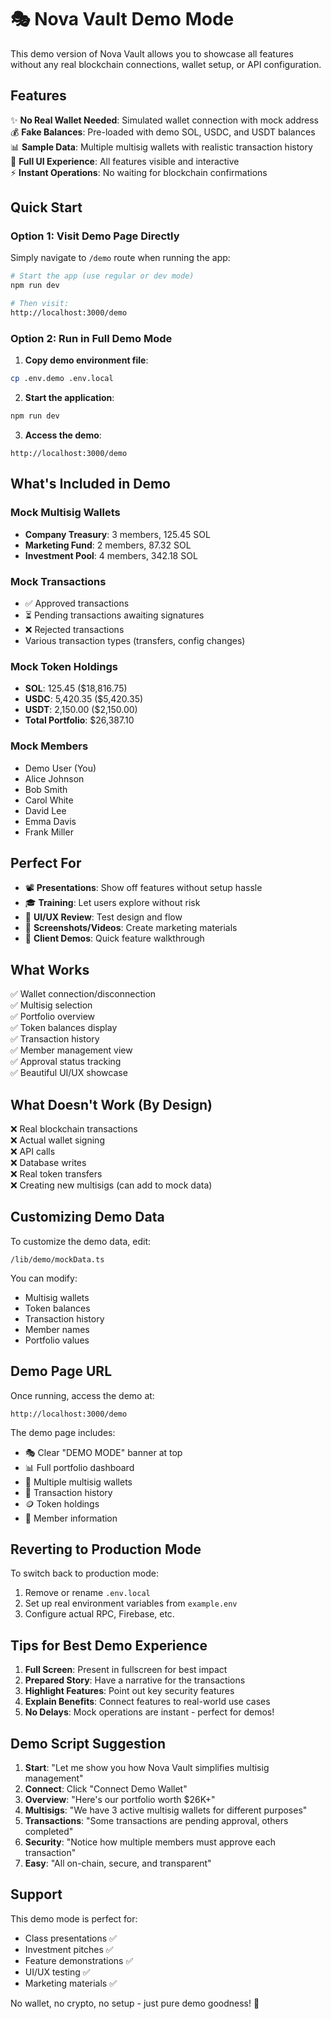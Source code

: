 # 🎭 Nova Vault Demo Mode

This demo version of Nova Vault allows you to showcase all features without any real blockchain connections, wallet setup, or API configuration.

## Features

✨ **No Real Wallet Needed**: Simulated wallet connection with mock address  
💰 **Fake Balances**: Pre-loaded with demo SOL, USDC, and USDT balances  
📊 **Sample Data**: Multiple multisig wallets with realistic transaction history  
🔐 **Full UI Experience**: All features visible and interactive  
⚡ **Instant Operations**: No waiting for blockchain confirmations  

## Quick Start

### Option 1: Visit Demo Page Directly

Simply navigate to `/demo` route when running the app:

```bash
# Start the app (use regular or dev mode)
npm run dev

# Then visit:
http://localhost:3000/demo
```

### Option 2: Run in Full Demo Mode

1. **Copy demo environment file**:
```bash
cp .env.demo .env.local
```

2. **Start the application**:
```bash
npm run dev
```

3. **Access the demo**:
```
http://localhost:3000/demo
```

## What's Included in Demo

### Mock Multisig Wallets
- **Company Treasury**: 3 members, 125.45 SOL
- **Marketing Fund**: 2 members, 87.32 SOL  
- **Investment Pool**: 4 members, 342.18 SOL

### Mock Transactions
- ✅ Approved transactions
- ⏳ Pending transactions awaiting signatures
- ❌ Rejected transactions
- Various transaction types (transfers, config changes)

### Mock Token Holdings
- **SOL**: 125.45 ($18,816.75)
- **USDC**: 5,420.35 ($5,420.35)
- **USDT**: 2,150.00 ($2,150.00)
- **Total Portfolio**: $26,387.10

### Mock Members
- Demo User (You)
- Alice Johnson
- Bob Smith
- Carol White
- David Lee
- Emma Davis
- Frank Miller

## Perfect For

- 📽️ **Presentations**: Show off features without setup hassle
- 🎓 **Training**: Let users explore without risk
- 🎨 **UI/UX Review**: Test design and flow
- 📱 **Screenshots/Videos**: Create marketing materials
- 👥 **Client Demos**: Quick feature walkthrough

## What Works

✅ Wallet connection/disconnection  
✅ Multisig selection  
✅ Portfolio overview  
✅ Token balances display  
✅ Transaction history  
✅ Member management view  
✅ Approval status tracking  
✅ Beautiful UI/UX showcase  

## What Doesn't Work (By Design)

❌ Real blockchain transactions  
❌ Actual wallet signing  
❌ API calls  
❌ Database writes  
❌ Real token transfers  
❌ Creating new multisigs (can add to mock data)  

## Customizing Demo Data

To customize the demo data, edit:

```
/lib/demo/mockData.ts
```

You can modify:
- Multisig wallets
- Token balances
- Transaction history
- Member names
- Portfolio values

## Demo Page URL

Once running, access the demo at:

```
http://localhost:3000/demo
```

The demo page includes:
- 🎭 Clear "DEMO MODE" banner at top
- 📊 Full portfolio dashboard
- 💼 Multiple multisig wallets
- 📝 Transaction history
- 🪙 Token holdings
- 👥 Member information

## Reverting to Production Mode

To switch back to production mode:

1. Remove or rename `.env.local`
2. Set up real environment variables from `example.env`
3. Configure actual RPC, Firebase, etc.

## Tips for Best Demo Experience

1. **Full Screen**: Present in fullscreen for best impact
2. **Prepared Story**: Have a narrative for the transactions
3. **Highlight Features**: Point out key security features
4. **Explain Benefits**: Connect features to real-world use cases
5. **No Delays**: Mock operations are instant - perfect for demos!

## Demo Script Suggestion

1. **Start**: "Let me show you how Nova Vault simplifies multisig management"
2. **Connect**: Click "Connect Demo Wallet"
3. **Overview**: "Here's our portfolio worth $26K+"
4. **Multisigs**: "We have 3 active multisig wallets for different purposes"
5. **Transactions**: "Some transactions are pending approval, others completed"
6. **Security**: "Notice how multiple members must approve each transaction"
7. **Easy**: "All on-chain, secure, and transparent"

## Support

This demo mode is perfect for:
- Class presentations ✅
- Investment pitches ✅
- Feature demonstrations ✅
- UI/UX testing ✅
- Marketing materials ✅

No wallet, no crypto, no setup - just pure demo goodness! 🚀

